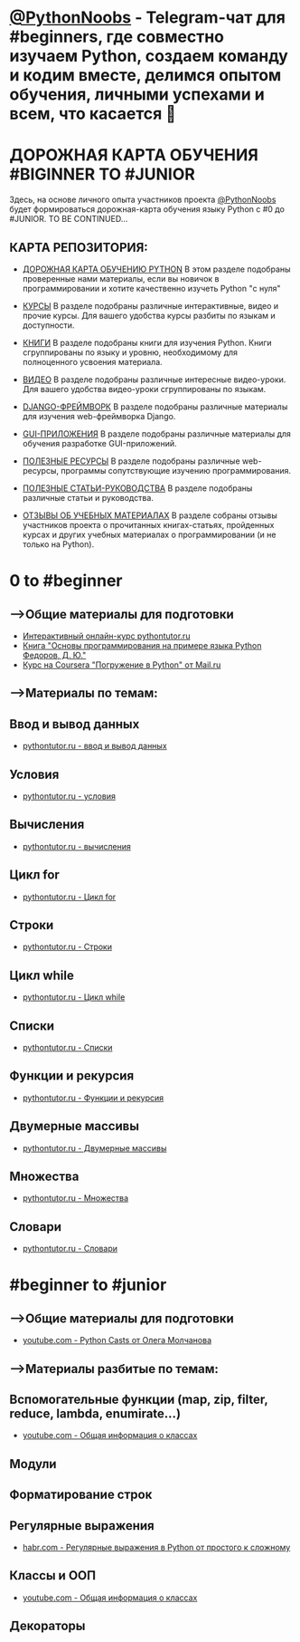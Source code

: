 # [@PythonNoobs](https://t.me/python_noobs) - Telegram-чат для #beginners, где совместно изучаем Python, создаем команду и кодим вместе, делимся опытом обучения, личными успехами и всем, что касается 🐍 

# ДОРОЖНАЯ КАРТА ОБУЧЕНИЯ #BIGINNER TO #JUNIOR

Здесь, на основе личного опыта участников проекта [@PythonNoobs](https://t.me/python_noobs) будет формироваться дорожная-карта обучения языку Python с #0 до #JUNIOR. TO BE CONTINUED...


## КАРТА РЕПОЗИТОРИЯ:

- [ДОРОЖНАЯ КАРТА ОБУЧЕНИЮ PYTHON](https://github.com/PythonNoobs/python_developer/blob/master/Road_map.md)
В этом разделе подобраны проверенные нами материалы, если вы новичок в программировании и хотите качественно изучеть Python "с нуля"

- [КУРСЫ](https://github.com/PythonNoobs/python_developer/blob/master/Courses.md) 
В разделе подобраны различные интерактивные, видео и прочие курсы. Для вашего удобства курсы разбиты по языкам и доступности.

- [КНИГИ](https://github.com/PythonNoobs/python_developer/blob/master/Books.md) В разделе подобраны книги для изучения Python. Книги сгруппированы по языку и уровню, необходимому для полноценного усвоения материала.

- [ВИДЕО](https://github.com/PythonNoobs/python_developer/blob/master/Videos.md) 
В разделе подобраны различные интересные видео-уроки. Для вашего удобства видео-уроки сгруппированы по языкам.

- [DJANGO-ФРЕЙМВОРК](https://github.com/PythonNoobs/python_developer/blob/master/Django_framework.md) 
В разделе подобраны различные материалы для изучения web-фреймворка Django.

- [GUI-ПРИЛОЖЕНИЯ](https://github.com/PythonNoobs/python_developer/blob/master/Tkinter_PyQt.md) 
В разделе подобраны различные материалы для обучения разработке GUI-приложений. 

- [ПОЛЕЗНЫЕ РЕСУРСЫ](https://github.com/PythonNoobs/python_developer/edit/master/useful_resources.md) 
В разделе подобраны различные web-ресурсы, программы сопутствующие изучению программирования.  

- [ПОЛЕЗНЫЕ СТАТЬИ-РУКОВОДСТВА](https://github.com/PythonNoobs/python_developer/blob/master/Manuals.md) 
В разделе подобраны различные статьи и руководства.

- [ОТЗЫВЫ ОБ УЧЕБНЫХ МАТЕРИАЛАХ](https://github.com/PythonNoobs/python_developer/blob/master/reviews.md) 
В разделе собраны отзывы участников проекта о прочитанных книгах-статьях, пройденных курсах и других учебных материалах о программировании (и не только на Python).


# 0 to #beginner
## -->Общие материалы для подготовки
- [Интерактивный онлайн-курс pythontutor.ru](http://pythontutor.ru) 
- [Книга "Основы программирования на примере языка Python Федоров, Д. Ю."](https://dfedorov.spb.ru/python3/book.pdf)
- [Курс на Coursera "Погружение в Python" от Mail.ru](https://www.coursera.org/learn/diving-in-python)
## -->Материалы по темам:
## Ввод и вывод данных
- [pythontutor.ru - ввод и вывод данных](http://pythontutor.ru/lessons/inout_and_arithmetic_operations/) 
## Условия
- [pythontutor.ru - условия](http://pythontutor.ru/lessons/ifelse/) 
## Вычисления
- [pythontutor.ru - вычисления](http://pythontutor.ru/lessons/int_and_float/) 
## Цикл for
- [pythontutor.ru - Цикл for](http://pythontutor.ru/lessons/for_loop/) 
## Строки
- [pythontutor.ru - Строки](http://pythontutor.ru/lessons/str/) 
## Цикл while
- [pythontutor.ru - Цикл while](http://pythontutor.ru/lessons/while/) 
## Списки
- [pythontutor.ru - Списки](http://pythontutor.ru/lessons/lists/) 
## Функции и рекурсия
- [pythontutor.ru - Функции и рекурсия](http://pythontutor.ru/lessons/functions/) 
## Двумерные массивы
- [pythontutor.ru - Двумерные массивы](http://pythontutor.ru/lessons/2d_arrays/) 
## Множества
- [pythontutor.ru - Множества](http://pythontutor.ru/lessons/sets/) 
## Словари
- [pythontutor.ru - Словари](http://pythontutor.ru/lessons/dicts/) 


# #beginner to #junior
## -->Общие материалы для подготовки
- [youtube.com - Python Casts от Олега Молчанова](https://www.youtube.com/watch?v=INVi_0pNSg8&list=PLlWXhlUMyooYqypXIju-5czBtppKaWimP)

## -->Материалы разбитые по темам:
## Вспомогательные функции (map, zip, filter, reduce, lambda, enumirate...)
- [youtube.com - Общая информация о классах](https://www.youtube.com/playlist?list=PLa9lO_Eq-vZVusZYUe3tcfZ3jgxZ21BTJ)
## Модули
## Форматирование строк
## Регулярные выражения
- [habr.com - Регулярные выражения в Python от простого к сложному](https://habr.com/post/349860/) 
## Классы и ООП
- [youtube.com - Общая информация о классах](https://www.youtube.com/playlist?list=PLa9lO_Eq-vZVusZYUe3tcfZ3jgxZ21BTJ)
## Декораторы
